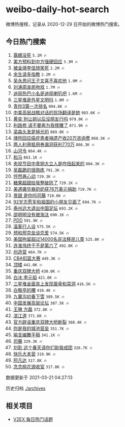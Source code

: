 # weibo-daily-hot-search

微博热搜榜，记录从 2020-12-29 日开始的微博热门搜索。

## 今日热门搜索

<!-- BEGIN -->

1. [露娜没死](https://s.weibo.com/weibo?q=%23%E9%9C%B2%E5%A8%9C%E6%B2%A1%E6%AD%BB%23&Refer=top) `5.1M 🔥`
1. [美方预料到中方强硬回应](https://s.weibo.com/weibo?q=%23%E7%BE%8E%E6%96%B9%E9%A2%84%E6%96%99%E5%88%B0%E4%B8%AD%E6%96%B9%E5%BC%BA%E7%A1%AC%E5%9B%9E%E5%BA%94%23&Refer=top) `3.3M 🔥`
1. [被金靖李佳琦笑死](https://s.weibo.com/weibo?q=%E8%A2%AB%E9%87%91%E9%9D%96%E6%9D%8E%E4%BD%B3%E7%90%A6%E7%AC%91%E6%AD%BB&Refer=top) `2.2M 🔥`
1. [余生请多指教](https://s.weibo.com/weibo?q=%E4%BD%99%E7%94%9F%E8%AF%B7%E5%A4%9A%E6%8C%87%E6%95%99&Refer=top) `2.2M 🔥`
1. [吴永恩问王子文喜不喜欢他](https://s.weibo.com/weibo?q=%E5%90%B4%E6%B0%B8%E6%81%A9%E9%97%AE%E7%8E%8B%E5%AD%90%E6%96%87%E5%96%9C%E4%B8%8D%E5%96%9C%E6%AC%A2%E4%BB%96&Refer=top) `1.9M 🔥`
1. [刘涛周渝民吻戏](https://s.weibo.com/weibo?q=%23%E5%88%98%E6%B6%9B%E5%91%A8%E6%B8%9D%E6%B0%91%E5%90%BB%E6%88%8F%23&Refer=top) `1.7M 🔥`
1. [迪丽热巴小名是迪丽喇叭吧](https://s.weibo.com/weibo?q=%23%E8%BF%AA%E4%B8%BD%E7%83%AD%E5%B7%B4%E5%B0%8F%E5%90%8D%E6%98%AF%E8%BF%AA%E4%B8%BD%E5%96%87%E5%8F%AD%E5%90%A7%23&Refer=top) `1.6M 🔥`
1. [三星堆是外星文明吗](https://s.weibo.com/weibo?q=%23%E4%B8%89%E6%98%9F%E5%A0%86%E6%98%AF%E5%A4%96%E6%98%9F%E6%96%87%E6%98%8E%E5%90%97%23&Refer=top) `1.0M 🔥`
1. [青你3第一次排名](https://s.weibo.com/weibo?q=%23%E9%9D%92%E4%BD%A03%E7%AC%AC%E4%B8%80%E6%AC%A1%E6%8E%92%E5%90%8D%23&Refer=top) `994.6K 🔥`
1. [中美高层战略对话的现场翻译是她](https://s.weibo.com/weibo?q=%23%E4%B8%AD%E7%BE%8E%E9%AB%98%E5%B1%82%E6%88%98%E7%95%A5%E5%AF%B9%E8%AF%9D%E7%9A%84%E7%8E%B0%E5%9C%BA%E7%BF%BB%E8%AF%91%E6%98%AF%E5%A5%B9%23&Refer=top) `983.6K 🔥`
1. [黄奕 别让姐以后没朋友行吗](https://s.weibo.com/weibo?q=%E9%BB%84%E5%A5%95%20%E5%88%AB%E8%AE%A9%E5%A7%90%E4%BB%A5%E5%90%8E%E6%B2%A1%E6%9C%8B%E5%8F%8B%E8%A1%8C%E5%90%97&Refer=top) `979.9K 🔥`
1. [利路修 请不要再为我撑腰了](https://s.weibo.com/weibo?q=%E5%88%A9%E8%B7%AF%E4%BF%AE%20%E8%AF%B7%E4%B8%8D%E8%A6%81%E5%86%8D%E4%B8%BA%E6%88%91%E6%92%91%E8%85%B0%E4%BA%86&Refer=top) `871.9K 🔥`
1. [梁森头发是掉光的](https://s.weibo.com/weibo?q=%23%E6%A2%81%E6%A3%AE%E5%A4%B4%E5%8F%91%E6%98%AF%E6%8E%89%E5%85%89%E7%9A%84%23&Refer=top) `869.8K 🔥`
1. [律所回应癌症患者捐遗产收20万咨询费](https://s.weibo.com/weibo?q=%23%E5%BE%8B%E6%89%80%E5%9B%9E%E5%BA%94%E7%99%8C%E7%97%87%E6%82%A3%E8%80%85%E6%8D%90%E9%81%97%E4%BA%A7%E6%94%B620%E4%B8%87%E5%92%A8%E8%AF%A2%E8%B4%B9%23&Refer=top) `868.5K 🔥`
1. [两人利用抵用券漏洞获利770万](https://s.weibo.com/weibo?q=%23%E4%B8%A4%E4%BA%BA%E5%88%A9%E7%94%A8%E6%8A%B5%E7%94%A8%E5%88%B8%E6%BC%8F%E6%B4%9E%E8%8E%B7%E5%88%A9770%E4%B8%87%23&Refer=top) `866.3K 🔥`
1. [山河令](https://s.weibo.com/weibo?q=%E5%B1%B1%E6%B2%B3%E4%BB%A4&Refer=top) `864.4K 🔥`
1. [和马](https://s.weibo.com/weibo?q=%E5%92%8C%E9%A9%AC&Refer=top) `863.1K 🔥`
1. [央视节目中青铜大立人是咋扭起来的](https://s.weibo.com/weibo?q=%23%E5%A4%AE%E8%A7%86%E8%8A%82%E7%9B%AE%E4%B8%AD%E9%9D%92%E9%93%9C%E5%A4%A7%E7%AB%8B%E4%BA%BA%E6%98%AF%E5%92%8B%E6%89%AD%E8%B5%B7%E6%9D%A5%E7%9A%84%23&Refer=top) `804.3K 🔥`
1. [吴磊跪的很熟练](https://s.weibo.com/weibo?q=%23%E5%90%B4%E7%A3%8A%E8%B7%AA%E7%9A%84%E5%BE%88%E7%86%9F%E7%BB%83%23&Refer=top) `791.3K 🔥`
1. [怦然再心动](https://s.weibo.com/weibo?q=%E6%80%A6%E7%84%B6%E5%86%8D%E5%BF%83%E5%8A%A8&Refer=top) `729.3K 🔥`
1. [糖果超甜给我整破防了](https://s.weibo.com/weibo?q=%23%E7%B3%96%E6%9E%9C%E8%B6%85%E7%94%9C%E7%BB%99%E6%88%91%E6%95%B4%E7%A0%B4%E9%98%B2%E4%BA%86%23&Refer=top) `729.1K 🔥`
1. [美遇袭华裔奶奶获76万美元捐助](https://s.weibo.com/weibo?q=%23%E7%BE%8E%E9%81%87%E8%A2%AD%E5%8D%8E%E8%A3%94%E5%A5%B6%E5%A5%B6%E8%8E%B776%E4%B8%87%E7%BE%8E%E5%85%83%E6%8D%90%E5%8A%A9%23&Refer=top) `719.7K 🔥`
1. [景甜 是你吗司藤](https://s.weibo.com/weibo?q=%E6%99%AF%E7%94%9C%20%E6%98%AF%E4%BD%A0%E5%90%97%E5%8F%B8%E8%97%A4&Refer=top) `710.6K 🔥`
1. [92岁志愿军和祖国的小朋友见面了](https://s.weibo.com/weibo?q=%2392%E5%B2%81%E5%BF%97%E6%84%BF%E5%86%9B%E5%92%8C%E7%A5%96%E5%9B%BD%E7%9A%84%E5%B0%8F%E6%9C%8B%E5%8F%8B%E8%A7%81%E9%9D%A2%E4%BA%86%23&Refer=top) `694.7K 🔥`
1. [泰州远大退出中国足坛](https://s.weibo.com/weibo?q=%E6%B3%B0%E5%B7%9E%E8%BF%9C%E5%A4%A7%E9%80%80%E5%87%BA%E4%B8%AD%E5%9B%BD%E8%B6%B3%E5%9D%9B&Refer=top) `693.2K 🔥`
1. [邵明明没有被淘汰](https://s.weibo.com/weibo?q=%23%E9%82%B5%E6%98%8E%E6%98%8E%E6%B2%A1%E6%9C%89%E8%A2%AB%E6%B7%98%E6%B1%B0%23&Refer=top) `690.1K 🔥`
1. [PDD](https://s.weibo.com/weibo?q=PDD&Refer=top) `591.9K 🔥`
1. [温客行人设](https://s.weibo.com/weibo?q=%23%E6%B8%A9%E5%AE%A2%E8%A1%8C%E4%BA%BA%E8%AE%BE%23&Refer=top) `575.5K 🔥`
1. [想和邢克垒谈恋爱](https://s.weibo.com/weibo?q=%23%E6%83%B3%E5%92%8C%E9%82%A2%E5%85%8B%E5%9E%92%E8%B0%88%E6%81%8B%E7%88%B1%23&Refer=top) `574.5K 🔥`
1. [美国拘留超过14000名非法移民儿童](https://s.weibo.com/weibo?q=%23%E7%BE%8E%E5%9B%BD%E6%8B%98%E7%95%99%E8%B6%85%E8%BF%8714000%E5%90%8D%E9%9D%9E%E6%B3%95%E7%A7%BB%E6%B0%91%E5%84%BF%E7%AB%A5%23&Refer=top) `525.8K 🔥`
1. [连淮伟终于不是第六了](https://s.weibo.com/weibo?q=%23%E8%BF%9E%E6%B7%AE%E4%BC%9F%E7%BB%88%E4%BA%8E%E4%B8%8D%E6%98%AF%E7%AC%AC%E5%85%AD%E4%BA%86%23&Refer=top) `492.0K 🔥`
1. [创造营](https://s.weibo.com/weibo?q=%E5%88%9B%E9%80%A0%E8%90%A5&Refer=top) `464.7K 🔥`
1. [CBA扣篮大赛](https://s.weibo.com/weibo?q=CBA%E6%89%A3%E7%AF%AE%E5%A4%A7%E8%B5%9B&Refer=top) `449.3K 🔥`
1. [顶楼](https://s.weibo.com/weibo?q=%E9%A1%B6%E6%A5%BC&Refer=top) `441.0K 🔥`
1. [重庆双碑大桥](https://s.weibo.com/weibo?q=%23%E9%87%8D%E5%BA%86%E5%8F%8C%E7%A2%91%E5%A4%A7%E6%A1%A5%23&Refer=top) `430.0K 🔥`
1. [白冰 李元韬](https://s.weibo.com/weibo?q=%E7%99%BD%E5%86%B0%20%E6%9D%8E%E5%85%83%E9%9F%AC&Refer=top) `421.0K 🔥`
1. [三星堆金面具上发现眉骨和耳洞](https://s.weibo.com/weibo?q=%23%E4%B8%89%E6%98%9F%E5%A0%86%E9%87%91%E9%9D%A2%E5%85%B7%E4%B8%8A%E5%8F%91%E7%8E%B0%E7%9C%89%E9%AA%A8%E5%92%8C%E8%80%B3%E6%B4%9E%23&Refer=top) `416.5K 🔥`
1. [白敬亭的腰](https://s.weibo.com/weibo?q=%23%E7%99%BD%E6%95%AC%E4%BA%AD%E7%9A%84%E8%85%B0%23&Refer=top) `410.4K 🔥`
1. [九寨沟初春下雪](https://s.weibo.com/weibo?q=%E4%B9%9D%E5%AF%A8%E6%B2%9F%E5%88%9D%E6%98%A5%E4%B8%8B%E9%9B%AA&Refer=top) `389.5K 🔥`
1. [中国发展高层论坛](https://s.weibo.com/weibo?q=%E4%B8%AD%E5%9B%BD%E5%8F%91%E5%B1%95%E9%AB%98%E5%B1%82%E8%AE%BA%E5%9D%9B&Refer=top) `387.5K 🔥`
1. [王琳 方磊](https://s.weibo.com/weibo?q=%E7%8E%8B%E7%90%B3%20%E6%96%B9%E7%A3%8A&Refer=top) `372.8K 🔥`
1. [滨江道](https://s.weibo.com/weibo?q=%E6%BB%A8%E6%B1%9F%E9%81%93&Refer=top) `371.6K 🔥`
1. [官方辟谣重庆双碑大桥断裂](https://s.weibo.com/weibo?q=%23%E5%AE%98%E6%96%B9%E8%BE%9F%E8%B0%A3%E9%87%8D%E5%BA%86%E5%8F%8C%E7%A2%91%E5%A4%A7%E6%A1%A5%E6%96%AD%E8%A3%82%23&Refer=top) `368.4K 🔥`
1. [你是我的城池营垒](https://s.weibo.com/weibo?q=%E4%BD%A0%E6%98%AF%E6%88%91%E7%9A%84%E5%9F%8E%E6%B1%A0%E8%90%A5%E5%9E%92&Refer=top) `351.7K 🔥`
1. [喻言编舞手稿](https://s.weibo.com/weibo?q=%23%E5%96%BB%E8%A8%80%E7%BC%96%E8%88%9E%E6%89%8B%E7%A8%BF%23&Refer=top) `341.1K 🔥`
1. [司藤](https://s.weibo.com/weibo?q=%E5%8F%B8%E8%97%A4&Refer=top) `329.3K 🔥`
1. [刘彰 这个春天请你们助我成团](https://s.weibo.com/weibo?q=%E5%88%98%E5%BD%B0%20%E8%BF%99%E4%B8%AA%E6%98%A5%E5%A4%A9%E8%AF%B7%E4%BD%A0%E4%BB%AC%E5%8A%A9%E6%88%91%E6%88%90%E5%9B%A2&Refer=top) `326.7K 🔥`
1. [快乐大本营](https://s.weibo.com/weibo?q=%E5%BF%AB%E4%B9%90%E5%A4%A7%E6%9C%AC%E8%90%A5&Refer=top) `319.9K 🔥`
1. [阿凡达](https://s.weibo.com/weibo?q=%E9%98%BF%E5%87%A1%E8%BE%BE&Refer=top) `317.8K 🔥`
1. [念念桃花源收官](https://s.weibo.com/weibo?q=%23%E5%BF%B5%E5%BF%B5%E6%A1%83%E8%8A%B1%E6%BA%90%E6%94%B6%E5%AE%98%23&Refer=top) `317.8K 🔥`

数据更新于 2021-03-21 04:27:13

<!-- END -->

历史归档 [./archives](./archives)

## 相关项目

- [V2EX 每日热门话题](https://github.com/boojack/v2ex-daily-hot-topic)
